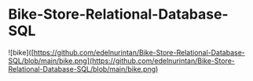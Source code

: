 # Bike-Store-Relational-Database-SQL
![bike]([https://github.com/edelnurintan/Bike-Store-Relational-Database-SQL/blob/main/bike.png](https://github.com/edelnurintan/Bike-Store-Relational-Database-SQL/blob/main/bike.png)
